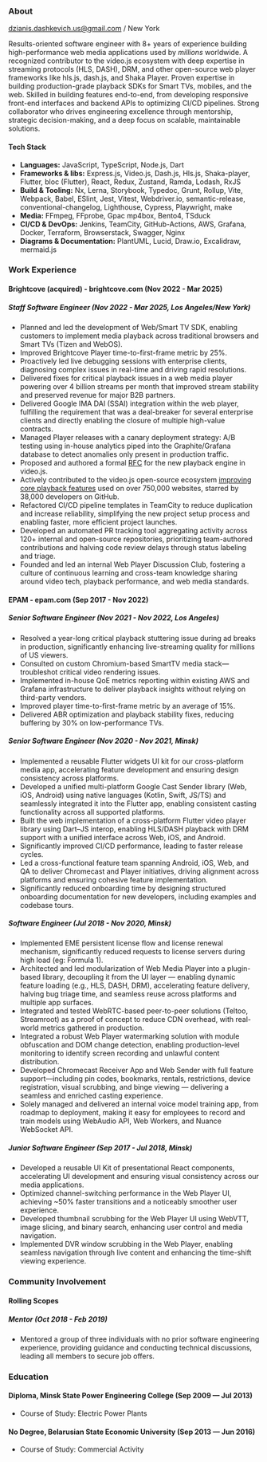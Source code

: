 ### About

dzianis.dashkevich.us@gmail.com / New York

Results-oriented software engineer with 8+ years of experience building high-performance web media applications used by _millions_ worldwide. A recognized contributor to the video.js ecosystem with deep expertise in streaming protocols (HLS, DASH), DRM, and other open-source web player frameworks like hls.js, dash.js, and Shaka Player. Proven expertise in building production-grade playback SDKs for Smart TVs, mobiles, and the web. Skilled in building features end-to-end, from developing responsive front-end interfaces and backend APIs to optimizing CI/CD pipelines. Strong collaborator who drives engineering excellence through mentorship, strategic decision-making, and a deep focus on scalable, maintainable solutions.

#### Tech Stack
- **Languages:** JavaScript, TypeScript, Node.js, Dart
- **Frameworks & libs:** Express.js, Video.js, Dash.js, Hls.js, Shaka-player, Flutter, bloc (Flutter), React, Redux, Zustand, Ramda, Lodash, RxJS
- **Build & Tooling:** Nx, Lerna, Storybook, Typedoc, Grunt, Rollup, Vite, Webpack, Babel, ESlint, Jest, Vitest, Webdriver.io, semantic-release, conventional-changelog, Lighthouse, Cypress, Playwright, make
- **Media:** FFmpeg, FFprobe, Gpac mp4box, Bento4, TSduck
- **CI/CD & DevOps:** Jenkins, TeamCity, GitHub-Actions, AWS, Grafana, Docker, Terraform, Browserstack, Swagger, Nginx
- **Diagrams & Documentation:** PlantUML, Lucid, Draw.io, Excalidraw, mermaid.js

### Work Experience

#### Brightcove (acquired) - brightcove.com (Nov 2022 - Mar 2025)

##### Staff Software Engineer (Nov 2022 - Mar 2025, Los Angeles/New York)
- Planned and led the development of Web/Smart TV SDK, enabling customers to implement media playback across traditional browsers and Smart TVs (Tizen and WebOS).
- Improved Brightcove Player time-to-first-frame metric by 25%.
- Proactively led live debugging sessions with enterprise clients, diagnosing complex issues in real-time and driving rapid resolutions.
- Delivered fixes for critical playback issues in a web media player powering over 4 billion streams per month that improved stream stability and preserved revenue for major B2B partners.
- Delivered Google IMA DAI (SSAI) integration within the web player, fulfilling the requirement that was a deal-breaker for several enterprise clients and directly enabling the closure of multiple high-value contracts.
- Managed Player releases with a canary deployment strategy: A/B testing using in-house analytics piped into the Graphite/Grafana database to detect anomalies only present in production traffic.
- Proposed and authored a formal [RFC](https://github.com/videojs/rfcs/blob/main/proposals/0003-vhs-next.md) for the new playback engine in video.js.
- Actively contributed to the video.js open-source ecosystem [improving core playback features](https://github.com/videojs/http-streaming/pulls?q=is%3Apr+author%3Adzianis-dashkevich+is%3Aclosed+sort%3Acreated-asc) used on over 750,000 websites, starred by 38,000 developers on GitHub.
- Refactored CI/CD pipeline templates in TeamCity to reduce duplication and increase reliability, simplifying the new project setup process and enabling faster, more efficient project launches.
- Developed an automated PR tracking tool aggregating activity across 120+ internal and open-source repositories, prioritizing team-authored contributions and halving code review delays through status labeling and triage.
- Founded and led an internal Web Player Discussion Club, fostering a culture of continuous learning and cross-team knowledge sharing around video tech, playback performance, and web media standards.

#### EPAM - epam.com (Sep 2017 - Nov 2022)

##### Senior Software Engineer (Nov 2021 - Nov 2022, Los Angeles)
- Resolved a year-long critical playback stuttering issue during ad breaks in production, significantly enhancing live-streaming quality for millions of US viewers.
- Consulted on custom Chromium-based SmartTV media stack—troubleshot critical video rendering issues.
- Implemented in-house QoE metrics reporting within existing AWS and Grafana infrastructure to deliver playback insights without relying on third-party vendors.
- Improved player time-to-first-frame metric by an average of 15%.
- Delivered ABR optimization and playback stability fixes, reducing buffering by 30% on low-performance TVs.

##### Senior Software Engineer (Nov 2020 - Nov 2021, Minsk)
- Implemented a reusable Flutter widgets UI kit for our cross-platform media app, accelerating feature development and ensuring design consistency across platforms.
- Developed a unified multi-platform Google Cast Sender library (Web, iOS, Android) using native languages (Kotlin, Swift, JS/TS) and seamlessly integrated it into the Flutter app, enabling consistent casting functionality across all supported platforms.
- Built the web implementation of a cross-platform Flutter video player library using Dart–JS interop, enabling HLS/DASH playback with DRM support with a unified interface across Web, iOS, and Android.
- Significantly improved CI/CD performance, leading to faster release cycles.
- Led a cross-functional feature team spanning Android, iOS, Web, and QA to deliver Chromecast and Player initiatives, driving alignment across platforms and ensuring cohesive feature implementation.
- Significantly reduced onboarding time by designing structured onboarding documentation for new developers, including examples and codebase tours.

##### Software Engineer (Jul 2018 - Nov 2020, Minsk)
- Implemented EME persistent license flow and license renewal mechanism, significantly reduced requests to license servers during high load (eg: Formula 1).
- Architected and led modularization of Web Media Player into a plugin-based library, decoupling it from the UI layer — enabling dynamic feature loading (e.g., HLS, DASH, DRM), accelerating feature delivery, halving bug triage time, and seamless reuse across platforms and multiple app surfaces.
- Integrated and tested WebRTC-based peer-to-peer solutions (Teltoo, Streamroot) as a proof of concept to reduce CDN overhead, with real-world metrics gathered in production.
- Integrated a robust Web Player watermarking solution with module obfuscation and DOM change detection, enabling production-level monitoring to identify screen recording and unlawful content distribution.
- Developed Chromecast Receiver App and Web Sender with full feature support—including pin codes, bookmarks, rentals, restrictions, device registration, visual scrubbing, and binge viewing — delivering a seamless and enriched casting experience.
- Solely managed and delivered an internal voice model training app, from roadmap to deployment, making it easy for employees to record and train models using WebAudio API, Web Workers, and Nuance WebSocket API.

##### Junior Software Engineer (Sep 2017 - Jul 2018, Minsk)
- Developed a reusable UI Kit of presentational React components, accelerating UI development and ensuring visual consistency across our media applications.
- Optimized channel-switching performance in the Web Player UI, achieving ~50% faster transitions and a noticeably smoother user experience.
- Developed thumbnail scrubbing for the Web Player UI using WebVTT, image slicing, and binary search, enhancing user control and media navigation.
- Implemented DVR window scrubbing in the Web Player, enabling seamless navigation through live content and enhancing the time-shift viewing experience.

### Community Involvement

#### Rolling Scopes

##### Mentor (Oct 2018 - Feb 2019)
- Mentored a group of three individuals with no prior software engineering experience, providing guidance and conducting technical discussions, leading all members to secure job offers.

### Education

#### Diploma, Minsk State Power Engineering College (Sep 2009 — Jul 2013)
- Course of Study: Electric Power Plants

#### No Degree, Belarusian State Economic University (Sep 2013 — Jun 2016)
- Course of Study: Commercial Activity